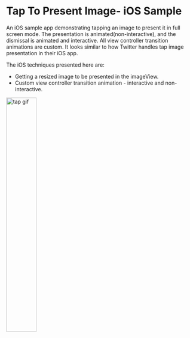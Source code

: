 # Tap To Present Image- iOS Sample

An iOS sample app demonstrating tapping an image to present it in full screen mode.
The presentation is animated(non-interactive), and the dismissal is animated and interactive. All view controller transition animations are custom. It looks similar to how Twitter handles tap image presentation in their iOS app.


The iOS techniques presented here are:
* Getting a resized image to be presented in the imageView.
* Custom view controller transition animation - interactive and non-interactive.


<img src="https://s3-us-west-2.amazonaws.com/kyleshin-info-resources/images/tapImage.gif" width="40%" title="tap gif"/>
